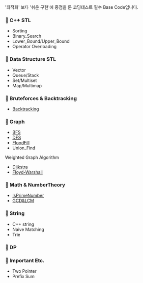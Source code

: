 '최적화' 보다 '쉬운 구현'에 중점을 둔 코딩테스트 필수 Base Code입니다.  

### 📁 C++ STL  
+  Sorting
+  Binary_Search
+  Lower_Bound/Upper_Bound
+  Operator Overloading

### 📁 Data Structure STL  
+  Vector
+  Queue/Stack
+  Set/Multiset
+  Map/Multimap

### 📁 Bruteforces & Backtracking  
+  [Backtracking](https://github.com/ggyuchive/Coding-Test/blob/main/Bruteforces%26Backtracking/Backtracking.cpp)  

### 📁 Graph  
+  [BFS](https://github.com/ggyuchive/Coding-Test/blob/main/Graph/BFS.cpp)
+  [DFS](https://github.com/ggyuchive/Coding-Test/blob/main/Graph/DFS.cpp)
+  [FloodFill](https://github.com/ggyuchive/Coding-Test/blob/main/Graph/FloodFill.cpp)  
+  Union_Find

Weighted Graph Algorithm
+  [Dijkstra](https://github.com/ggyuchive/Coding-Test/blob/main/Graph/Dijkstra.cpp)
+  [Floyd-Warshall](https://github.com/ggyuchive/Coding-Test/blob/main/Graph/Floyd_Warshall.cpp)

### 📁 Math & NumberTheory
+  [IsPrimeNumber](https://github.com/ggyuchive/Coding-Test/blob/main/Math%26NumberTheory/IsPrimeNumber.cpp)  
+  [GCD&LCM](https://github.com/ggyuchive/Coding-Test/blob/main/Math%26NumberTheory/gcd%26lcm.cpp)  

### 📁 String  
+  C++ string
+  Naive Matching
+  Trie

### 📁 DP  

### 📁 Important Etc.  
+  Two Pointer  
+  Prefix Sum  
